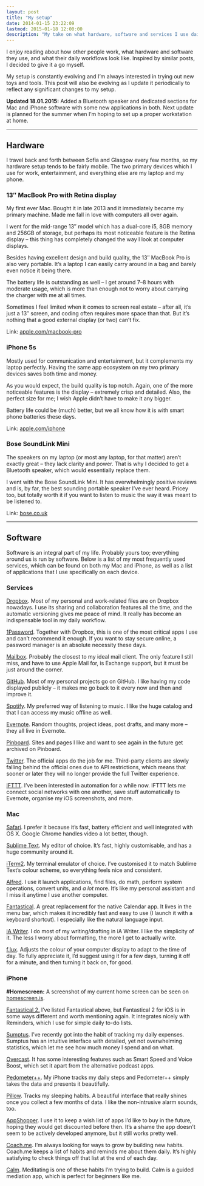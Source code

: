 ```yaml
---
layout: post
title: "My setup"
date: 2014-01-15 23:22:09
lastmod: 2015-01-18 12:00:00
description: "My take on what hardware, software and services I use daily."
---
```


I enjoy reading about how other people work, what hardware and software they use, and what their daily workflows look like. Inspired by similar posts, I decided to give it a go myself.

My setup is constantly evolving and I’m always interested in trying out new toys and tools. This post will also be evolving as I update it periodically to reflect any significant changes to my setup.

<div class="note">
  <p><strong>Updated 18.01.2015:</strong> Added a Bluetooth speaker and dedicated sections for Mac and iPhone software with some new applications in both. Next update is planned for the summer when I’m hoping to set up a proper workstation at home.</p>
</div>

---

## Hardware

I travel back and forth between Sofia and Glasgow every few months, so my hardware setup tends to be fairly mobile. The two primary devices which I use for work, entertainment, and everything else are my laptop and my phone.

### 13″ MacBook Pro with Retina display

My first ever Mac. Bought it in late 2013 and it immediately became my primary machine. Made me fall in love with computers all over again.

I went for the mid-range 13″ model which has a dual-core i5, 8GB memory and 256GB of storage, but perhaps its most noticeable feature is the Retina display – this thing has completely changed the way I look at computer displays.

Besides having excellent design and build quality, the 13″ MacBook Pro is also very portable. It’s a laptop I can easily carry around in a bag and barely even notice it being there.

The battery life is outstanding as well – I get around 7–8 hours with moderate usage, which is more than enough not to worry about carrying the charger with me at all times.

Sometimes I feel limited when it comes to screen real estate – after all, it’s just a 13″ screen, and coding often requires more space than that. But it’s nothing that a good external display (or two) can’t fix.

Link: [apple.com/macbook-pro](http://www.apple.com/macbook-pro/)

### iPhone 5s

Mostly used for communication and entertainment, but it complements my laptop perfectly. Having the same app ecosystem on my two primary devices saves both time and money.

As you would expect, the build quality is top notch. Again, one of the more noticeable features is the display – extremely crisp and detailed. Also, the perfect size for me; I wish Apple didn’t have to make it any bigger.

Battery life could be (much) better, but we all know how it is with smart phone batteries these days.

Link: [apple.com/iphone](http://www.apple.com/iphone/)

### Bose SoundLink Mini

The speakers on my laptop (or most any laptop, for that matter) aren’t exactly great – they lack clarity and power. That is why I decided to get a Bluetooth speaker, which would essentially replace them.

I went with the Bose SoundLink Mini. It has overwhelmingly positive reviews and is, by far, the best sounding portable speaker I’ve ever heard. Pricey too, but totally worth it if you want to listen to music the way it was meant to be listened to.

Link: [bose.co.uk](https://www.bose.co.uk/GB/en/home-and-personal-audio/bluetooth-ipod-speakers/bluetooth-speakers/soundlink-mini-bluetooth-speaker/)

---

## Software

Software is an integral part of my life. Probably yours too; everything around us is run by software. Below is a list of my most frequently used services, which can be found on both my Mac and iPhone, as well as a list of applications that I use specifically on each device.

### Services

[Dropbox](http://www.dropbox.com/). Most of my personal and work-related files are on Dropbox nowadays. I use its sharing and collaboration features all the time, and the automatic versioning gives me peace of mind. It really has become an indispensable tool in my daily workflow.

[1Password](https://agilebits.com/onepassword). Together with Dropbox, this is one of the most critical apps I use and can’t recommend it enough. If you want to stay secure online, a password manager is an absolute necessity these days.

[Mailbox](http://www.mailboxapp.com). Probably the closest to my ideal mail client. The only feature I still miss, and have to use Apple Mail for, is Exchange support, but it must be just around the corner.

[GitHub](https://github.com/). Most of my personal projects go on GitHub. I like having my code displayed publicly – it makes me go back to it every now and then and improve it.

[Spotify](https://www.spotify.com/). My preferred way of listening to music. I like the huge catalog and that I can access my music offline as well.

[Evernote](https://evernote.com). Random thoughts, project ideas, post drafts, and many more – they all live in Evernote.

[Pinboard](https://pinboard.in/). Sites and pages I like and want to see again in the future get archived on Pinboard.

[Twitter](https://twitter.com). The official apps do the job for me. Third-party clients are slowly falling behind the official ones due to API restrictions, which means that sooner or later they will no longer provide the full Twitter experience.

[IFTTT](https://ifttt.com). I’ve been interested in automation for a while now. IFTTT lets me connect social networks with one another, save stuff automatically to Evernote, organise my iOS screenshots, and more.

### Mac

[Safari](https://www.apple.com/safari/). I prefer it because it’s fast, battery efficient and well integrated with OS X. Google Chrome handles video a lot better, though.

[Sublime Text](http://www.sublimetext.com/). My editor of choice. It’s fast, highly customisable, and has a huge community around it.

[iTerm2](http://www.iterm2.com/). My terminal emulator of choice. I’ve customised it to match Sublime Text’s colour scheme, so everything feels nice and consistent.

[Alfred](http://www.alfredapp.com/). I use it launch applications, find files, do math, perform system operations, convert units, and _a lot_ more. It’s like my personal assistant and I miss it anytime I use another computer.

[Fantastical](https://flexibits.com/fantastical). A great replacement for the native Calendar app. It lives in the menu bar, which makes it incredibly fast and easy to use (I launch it with a keyboard shortcut). I especially like the natural language input.

[iA Writer](http://www.iawriter.com/mac/). I do most of my writing/drafting in iA Writer. I like the simplicity of it. The less I worry about formatting, the more I get to actually write.

[f.lux](https://justgetflux.com). Adjusts the colour of your computer display to adapt to the time of day. To fully appreciate it, I’d suggest using it for a few days, turning it off for a minute, and then turning it back on, for good.

### iPhone

<div class="note">
  <p><strong>#Homescreen:</strong> A screenshot of my current home screen can be seen on <a href="http://homescreen.is/apaunchev">homescreen.is</a>.</p>
</div>

[Fantastical 2.](https://flexibits.com/fantastical-iphone) I’ve listed Fantastical above, but Fantastical 2 for iOS is in some ways different and worth mentioning again. It integrates nicely with Reminders, which I use for simple daily to-do lists.

[Sumptus](http://wesix.co). I’ve recently got into the habit of tracking my daily expenses. Sumptus has an intuitive interface with detailed, yet not overwhelming statistics, which let me see how much money I spend and on what.

[Overcast](https://overcast.fm). It has some interesting features such as Smart Speed and Voice Boost, which set it apart from the alternative podcast apps.

[Pedometer++](http://pedometerplusplus.com). My iPhone tracks my daily steps and Pedometer++ simply takes the data and presents it beautifully.

[Pillow](https://neybox.com/pillow/). Tracks my sleeping habits. A beautiful interface that really shines once you collect a few months of data. I like the non-intrusive alarm sounds, too.

[AppShopper](http://appshopper.com). I use it to keep a wish list of apps I’d like to buy in the future, hoping they would get discounted before then. It’s a shame the app doesn’t seem to be actively developed anymore, but it still works pretty well.

[Coach.me](https://www.coach.me/). I’m always looking for ways to grow by building new habits. Coach.me keeps a list of habits and reminds me about them daily. It’s highly satisfying to check things off that list at the end of each day.

[Calm](http://www.calm.com). Meditating is one of these habits I’m trying to build. Calm is a guided mediation app, which is perfect for beginners like me.
